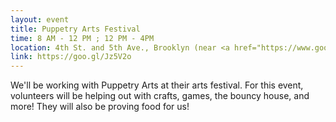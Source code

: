 ```yaml
---
layout: event
title: Puppetry Arts Festival
time: 8 AM - 12 PM ; 12 PM - 4PM
location: 4th St. and 5th Ave., Brooklyn (near <a href="https://www.google.com/maps/place/Old+Stone+House/@40.6729929,-73.9867766,17z/data=!3m1!4b1!4m5!3m4!1s0x89c25afe3074cde9:0x4c0886976f3cc23a!8m2!3d40.6729889!4d-73.9845879">Old Stone House</a>)
link: https://goo.gl/Jz5V2o
---
```

We'll be working with Puppetry Arts at their arts festival. For this event, volunteers will be helping out with crafts, games, the bouncy house, and more! They will also be proving food for us!